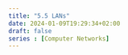 ```yaml
---
title: "5.5 LANs"
date: 2024-01-09T19:29:34+02:00
draft: false
series : [Computer Networks]
---
```



